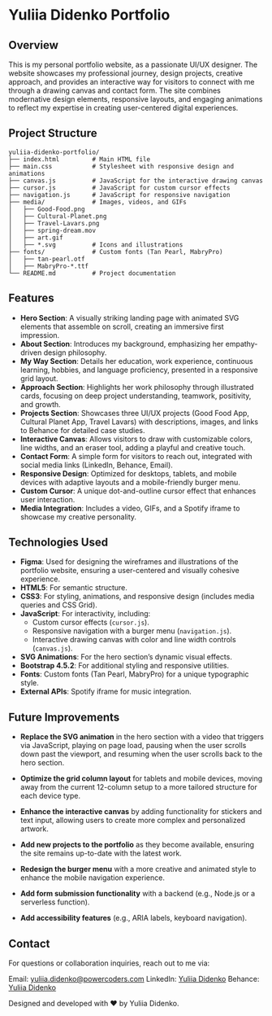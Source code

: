 # Yuliia Didenko Portfolio


## Overview

This is my personal portfolio website, as a passionate UI/UX designer. The website showcases my professional journey, design projects, creative approach, and provides an interactive way for visitors to connect with me through a drawing canvas and contact form. The site combines modernative design elements, responsive layouts, and engaging animations to reflect my expertise in creating user-centered digital experiences.


## Project Structure

```
yuliia-didenko-portfolio/
├── index.html         # Main HTML file
├── main.css           # Stylesheet with responsive design and animations
├── canvas.js          # JavaScript for the interactive drawing canvas
├── cursor.js          # JavaScript for custom cursor effects
├── navigation.js      # JavaScript for responsive navigation
├── media/             # Images, videos, and GIFs
│   ├── Good-Food.png
│   ├── Cultural-Planet.png
│   ├── Travel-Lavars.png
│   ├── spring-dream.mov
│   ├── art.gif
│   ├── *.svg          # Icons and illustrations
├── fonts/             # Custom fonts (Tan Pearl, MabryPro)
│   ├── tan-pearl.otf
│   ├── MabryPro-*.ttf
└── README.md          # Project documentation
```


## Features

- **Hero Section**: A visually striking landing page with animated SVG elements that assemble on scroll, creating an immersive first impression.
- **About Section**: Introduces my background, emphasizing her empathy-driven design philosophy.
- **My Way Section**: Details her education, work experience, continuous learning, hobbies, and language proficiency, presented in a responsive grid layout.
- **Approach Section**: Highlights her work philosophy through illustrated cards, focusing on deep project understanding, teamwork, positivity, and growth.
- **Projects Section**: Showcases three UI/UX projects (Good Food App, Cultural Planet App, Travel Lavars) with descriptions, images, and links to Behance for detailed case studies.
- **Interactive Canvas**: Allows visitors to draw with customizable colors, line widths, and an eraser tool, adding a playful and creative touch.
- **Contact Form**: A simple form for visitors to reach out, integrated with social media links (LinkedIn, Behance, Email).
- **Responsive Design**: Optimized for desktops, tablets, and mobile devices with adaptive layouts and a mobile-friendly burger menu.
- **Custom Cursor**: A unique dot-and-outline cursor effect that enhances user interaction.
- **Media Integration**: Includes a video, GIFs, and a Spotify iframe to showcase my creative personality.


## Technologies Used

- **Figma**: Used for designing the wireframes and illustrations of the portfolio website, ensuring a user-centered and visually cohesive experience.
- **HTML5**: For semantic structure.
- **CSS3**: For styling, animations, and responsive design (includes media queries and CSS Grid).
- **JavaScript**: For interactivity, including:
  - Custom cursor effects (`cursor.js`).
  - Responsive navigation with a burger menu (`navigation.js`).
  - Interactive drawing canvas with color and line width controls (`canvas.js`).
- **SVG Animations**: For the hero section’s dynamic visual effects.
- **Bootstrap 4.5.2**: For additional styling and responsive utilities.
- **Fonts**: Custom fonts (Tan Pearl, MabryPro) for a unique typographic style.
- **External APIs**: Spotify iframe for music integration.


## Future Improvements

- **Replace the SVG animation** in the hero section with a video that triggers via JavaScript, playing on page load, pausing when the user scrolls down past the viewport, and resuming when the user scrolls back to the hero section.

- **Optimize the grid column layout** for tablets and mobile devices, moving away from the current 12-column setup to a more tailored structure for each device type.

- **Enhance the interactive canvas** by adding functionality for stickers and text input, allowing users to create more complex and personalized artwork.

- **Add new projects to the portfolio** as they become available, ensuring the site remains up-to-date with the latest work.

- **Redesign the burger menu** with a more creative and animated style to enhance the mobile navigation experience.

- **Add form submission functionality** with a backend (e.g., Node.js or a serverless function).

- **Add accessibility features** (e.g., ARIA labels, keyboard navigation).


## Contact

For questions or collaboration inquiries, reach out to me via:

Email: yuliia.didenko@powercoders.com
LinkedIn: [Yuliia Didenko](https://www.linkedin.com/in/yuliia-didenko/)
Behance: [Yuliia Didenko](https://www.behance.net/yuliiadidenko_)



Designed and developed with ❤️ by Yuliia Didenko.